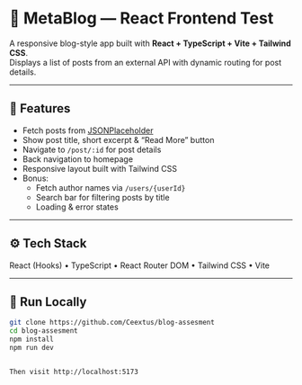 # 📰 MetaBlog — React Frontend Test

A responsive blog-style app built with **React + TypeScript + Vite + Tailwind CSS**.  
Displays a list of posts from an external API with dynamic routing for post details.

---

## 🚀 Features

- Fetch posts from [JSONPlaceholder](https://jsonplaceholder.typicode.com/posts)
- Show post title, short excerpt & “Read More” button
- Navigate to `/post/:id` for post details
- Back navigation to homepage
- Responsive layout built with Tailwind CSS
- Bonus:
  - Fetch author names via `/users/{userId}`
  - Search bar for filtering posts by title
  - Loading & error states

---

## ⚙️ Tech Stack

React (Hooks) • TypeScript • React Router DOM • Tailwind CSS • Vite

---

## 🧩 Run Locally

```bash
git clone https://github.com/Ceextus/blog-assesment
cd blog-assesment
npm install
npm run dev


Then visit http://localhost:5173


